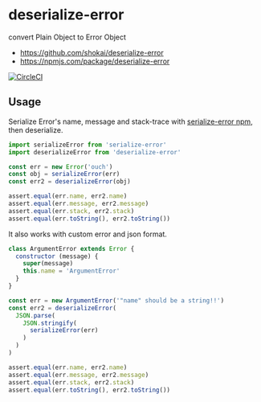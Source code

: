 # deserialize-error

convert Plain Object to Error Object

- https://github.com/shokai/deserialize-error
- https://npmjs.com/package/deserialize-error

[![CircleCI](https://circleci.com/gh/shokai/deserialize-error.svg?style=svg)](https://circleci.com/gh/shokai/deserialize-error)


## Usage

Serialize Error's name, message and stack-trace with [serialize-error npm](https://www.npmjs.com/package/serialize-error), then deserialize.

```javascript
import serializeError from 'serialize-error'
import deserializeError from 'deserialize-error'

const err = new Error('ouch')
const obj = serializeError(err)
const err2 = deserializeError(obj)

assert.equal(err.name, err2.name)
assert.equal(err.message, err2.message)
assert.equal(err.stack, err2.stack)
assert.equal(err.toString(), err2.toString())
```


It also works with custom error and json format.

```javascript
class ArgumentError extends Error {
  constructor (message) {
    super(message)
    this.name = 'ArgumentError'
  }
}

const err = new ArgumentError('"name" should be a string!!')
const err2 = deserializeError(
  JSON.parse(
    JSON.stringify(
      serializeError(err)
    )
  )
)

assert.equal(err.name, err2.name)
assert.equal(err.message, err2.message)
assert.equal(err.stack, err2.stack)
assert.equal(err.toString(), err2.toString())
```
